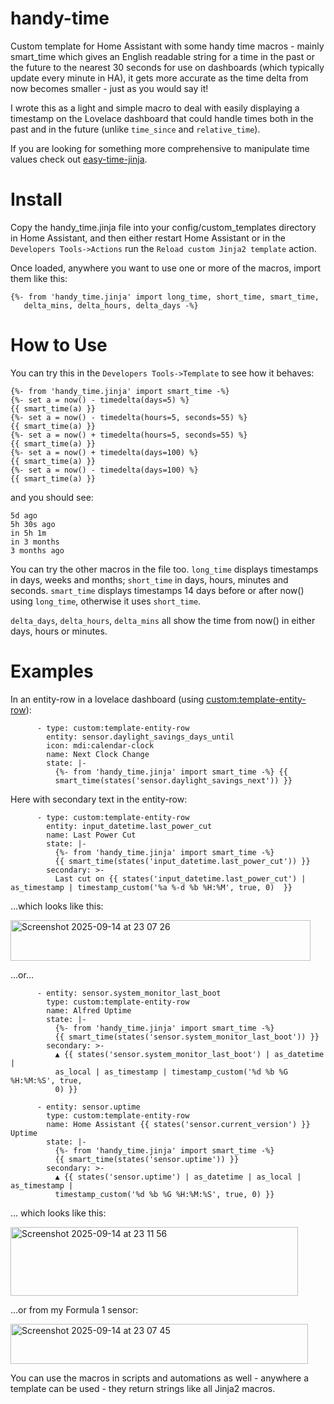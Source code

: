# handy-time
Custom template for Home Assistant with some handy time macros - mainly smart_time which gives an English readable string for a time in the past or the future to the nearest 30 seconds for use on dashboards (which typically update every minute in HA), it gets more accurate as the time delta from now becomes smaller - just as you would say it!

I wrote this as a light and simple macro to deal with easily displaying a timestamp on the Lovelace dashboard that could handle times both in the past and in the future (unlike ```time_since``` and ```relative_time```).

If you are looking for something more comprehensive to manipulate time values check out [easy-time-jinja](https://github.com/Petro31/easy-time-jinja).

# Install
Copy the handy_time.jinja file into your config/custom_templates directory in Home Assistant, and then either restart Home Assistant or in the ```Developers Tools->Actions``` run the ```Reload custom Jinja2 template``` action.

Once loaded, anywhere you want to use one or more of the macros, import them like this:
```
{%- from 'handy_time.jinja' import long_time, short_time, smart_time,
   delta_mins, delta_hours, delta_days -%}
```

# How to Use
You can try this in the ```Developers Tools->Template``` to see how it behaves:
```
{%- from 'handy_time.jinja' import smart_time -%}
{%- set a = now() - timedelta(days=5) %}
{{ smart_time(a) }}
{%- set a = now() - timedelta(hours=5, seconds=55) %}
{{ smart_time(a) }}
{%- set a = now() + timedelta(hours=5, seconds=55) %}
{{ smart_time(a) }}
{%- set a = now() + timedelta(days=100) %}
{{ smart_time(a) }}
{%- set a = now() - timedelta(days=100) %}
{{ smart_time(a) }}
```
and you should see:
```
5d ago
5h 30s ago
in 5h 1m
in 3 months
3 months ago
```

You can try the other macros in the file too. ```long_time``` displays timestamps in days, weeks and months; ```short_time``` in days, hours, minutes and seconds.
```smart_time``` displays timestamps 14 days before or after now() using ```long_time```, otherwise it uses ```short_time```.

```delta_days```, ```delta_hours```, ```delta_mins``` all show the time from now() in either days, hours or minutes.




# Examples
In an entity-row in a lovelace dashboard (using [custom:template-entity-row](https://github.com/thomasloven/lovelace-template-entity-row)):

```
      - type: custom:template-entity-row
        entity: sensor.daylight_savings_days_until
        icon: mdi:calendar-clock
        name: Next Clock Change
        state: |-
          {%- from 'handy_time.jinja' import smart_time -%} {{
          smart_time(states('sensor.daylight_savings_next')) }}
```

Here with secondary text in the entity-row:
```
      - type: custom:template-entity-row
        entity: input_datetime.last_power_cut
        name: Last Power Cut
        state: |-
          {%- from 'handy_time.jinja' import smart_time -%}
          {{ smart_time(states('input_datetime.last_power_cut')) }}
        secondary: >-
          Last cut on {{ states('input_datetime.last_power_cut') | as_timestamp | timestamp_custom('%a %-d %b %H:%M', true, 0)  }}
```
...which looks like this:

<img width="480" height="65" alt="Screenshot 2025-09-14 at 23 07 26" src="https://github.com/user-attachments/assets/824910e9-77e0-45b8-b0e2-847b7f5785fb" />


...or...
```
      - entity: sensor.system_monitor_last_boot
        type: custom:template-entity-row
        name: Alfred Uptime
        state: |-
          {%- from 'handy_time.jinja' import smart_time -%}
          {{ smart_time(states('sensor.system_monitor_last_boot')) }}
        secondary: >-
          ▲ {{ states('sensor.system_monitor_last_boot') | as_datetime |
          as_local | as_timestamp | timestamp_custom('%d %b %G %H:%M:%S', true,
          0) }}

      - entity: sensor.uptime
        type: custom:template-entity-row
        name: Home Assistant {{ states('sensor.current_version') }} Uptime
        state: |-
          {%- from 'handy_time.jinja' import smart_time -%}
          {{ smart_time(states('sensor.uptime')) }}
        secondary: >-
          ▲ {{ states('sensor.uptime') | as_datetime | as_local | as_timestamp |
          timestamp_custom('%d %b %G %H:%M:%S', true, 0) }}
```
... which looks like this:

<img width="460" height="110" alt="Screenshot 2025-09-14 at 23 11 56" src="https://github.com/user-attachments/assets/87db7d16-07b4-460a-a8b0-543987919d40" />

...or from my Formula 1 sensor:

<img width="476" height="64" alt="Screenshot 2025-09-14 at 23 07 45" src="https://github.com/user-attachments/assets/41a131fe-3b4c-4e79-9266-9f6a5eb4c450" />

You can use the macros in scripts and automations as well - anywhere a template can be used - they return strings like all Jinja2 macros.
